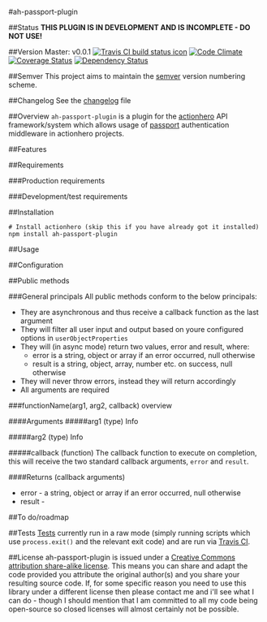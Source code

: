 #ah-passport-plugin

##Status
**THIS PLUGIN IS IN DEVELOPMENT AND IS INCOMPLETE - DO NOT USE!**

##Version
Master: v0.0.1
[![Travis CI build status icon](https://api.travis-ci.org/neilstuartcraig/ah-passport-plugin.svg)](https://travis-ci.org/neilstuartcraig/ah-passport-plugin) 
[![Code Climate](https://codeclimate.com/github/neilstuartcraig/ah-passport-plugin/badges/gpa.svg)](https://codeclimate.com/github/neilstuartcraig/ah-passport-plugin)
[![Coverage Status](https://coveralls.io/repos/neilstuartcraig/ah-passport-plugin/badge.png?branch=master)](https://coveralls.io/r/neilstuartcraig/ah-passport-plugin) 
[![Dependency Status](https://gemnasium.com/neilstuartcraig/ah-passport-plugin.svg)](https://gemnasium.com/neilstuartcraig/ah-passport-plugin)  

##Semver
This project aims to maintain the [semver](http://semver.org/) version numbering scheme.

##Changelog
See the [changelog](./changelog.md) file

##Overview
`ah-passport-plugin` is a plugin for the [actionhero](http://actionherojs.com) API framework/system which allows usage of [passport](http://passportjs.org/) authentication middleware in actionhero projects.

##Features


##Requirements  

###Production requirements


###Development/test requirements


##Installation


```shell
# Install actionhero (skip this if you have already got it installed)
npm install ah-passport-plugin

```



##Usage


##Configuration


##Public methods

###General principals
All public methods conform to the below principals:

* They are asynchronous and thus receive a callback function as the last argument
* They will filter all user input and output based on youre configured options in `userObjectProperties`
* They will (in async mode) return two values, error and result, where:
    * error is a string, object or array if an error occurred, null otherwise
    * result is a string, object, array, number etc. on success, null otherwise
* They will never throw errors, instead they will return accordingly
* All arguments are required


###functionName(arg1, arg2, callback)
overview

####Arguments
#####arg1 (type)
Info

#####arg2 (type)
Info

#####callback (function)
The callback function to execute on completion, this will receive the two standard callback arguments, `error` and `result`.

####Returns (callback arguments)
* error - a string, object or array if an error occurred, null otherwise
* result - 



##To do/roadmap


##Tests
[Tests](./test) currently run in a raw mode (simply running scripts which use `process.exit()` and the relevant exit code) and are run via [Travis CI](https://travis-ci.org/). 

##License
ah-passport-plugin is issued under a [Creative Commons attribution share-alike license](http://creativecommons.org/licenses/by-sa/4.0/deed.en_GB).
This means you can share and adapt the code provided you attribute the original author(s) and you share your resulting source code. If, for some specific reason you need to use this library under a different license then please contact me and i'll see what I can do - though I should mention that I am committed to all my code being open-source so closed licenses will almost certainly not be possible.

